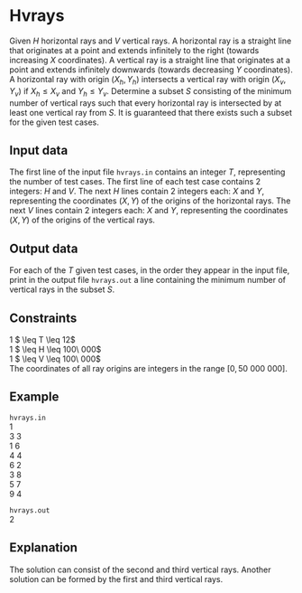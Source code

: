 # Hvrays

Given $H$ horizontal rays and $V$ vertical rays. A horizontal ray is a straight line that originates at a point and extends infinitely to the right (towards increasing $X$ coordinates). A vertical ray is a straight line that originates at a point and extends infinitely downwards (towards decreasing $Y$ coordinates). A horizontal ray with origin $(X_h, Y_h)$ intersects a vertical ray with origin $(X_v, Y_v)$ if $X_h \leq X_v$ and $Y_h \leq Y_v$. Determine a subset $S$ consisting of the minimum number of vertical rays such that every horizontal ray is intersected by at least one vertical ray from $S$. It is guaranteed that there exists such a subset for the given test cases.

## Input data

The first line of the input file `hvrays.in` contains an integer $T$, representing the number of test cases. The first line of each test case contains 2 integers: $H$ and $V$. The next $H$ lines contain 2 integers each: $X$ and $Y$, representing the coordinates $(X, Y)$ of the origins of the horizontal rays. The next $V$ lines contain 2 integers each: $X$ and $Y$, representing the coordinates $(X, Y)$ of the origins of the vertical rays.

## Output data

For each of the $T$ given test cases, in the order they appear in the input file, print in the output file `hvrays.out` a line containing the minimum number of vertical rays in the subset $S$.

## Constraints

1 $ \leq T \leq 12$  
1 $ \leq H \leq 100\ 000$  
1 $ \leq V \leq 100\ 000$  
The coordinates of all ray origins are integers in the range $[0, 50\ 000\ 000]$.

## Example

`hvrays.in`  
1  
3 3  
1 6  
4 4  
6 2  
3 8  
5 7  
9 4  

`hvrays.out`  
2  

## Explanation

The solution can consist of the second and third vertical rays. Another solution can be formed by the first and third vertical rays.